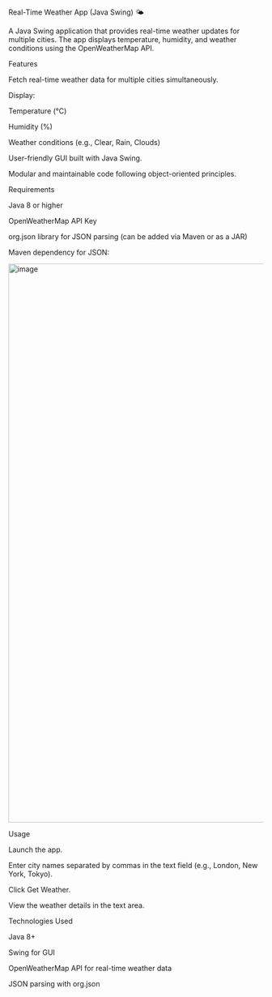 Real-Time Weather App (Java Swing) 🌤️

A Java Swing application that provides real-time weather updates for multiple cities. The app displays temperature, humidity, and weather conditions using the OpenWeatherMap API.

Features

Fetch real-time weather data for multiple cities simultaneously.

Display:

Temperature (°C)

Humidity (%)

Weather conditions (e.g., Clear, Rain, Clouds)

User-friendly GUI built with Java Swing.

Modular and maintainable code following object-oriented principles.

Requirements

Java 8 or higher

OpenWeatherMap API Key

org.json library for JSON parsing (can be added via Maven or as a JAR)

Maven dependency for JSON:

<img width="1611" height="1103" alt="image" src="https://github.com/user-attachments/assets/bf88c57f-1e0c-4cd8-aa3f-515a0a74b4ab" />

Usage

Launch the app.

Enter city names separated by commas in the text field (e.g., London, New York, Tokyo).

Click Get Weather.

View the weather details in the text area.

Technologies Used

Java 8+

Swing for GUI

OpenWeatherMap API for real-time weather data

JSON parsing with org.json
